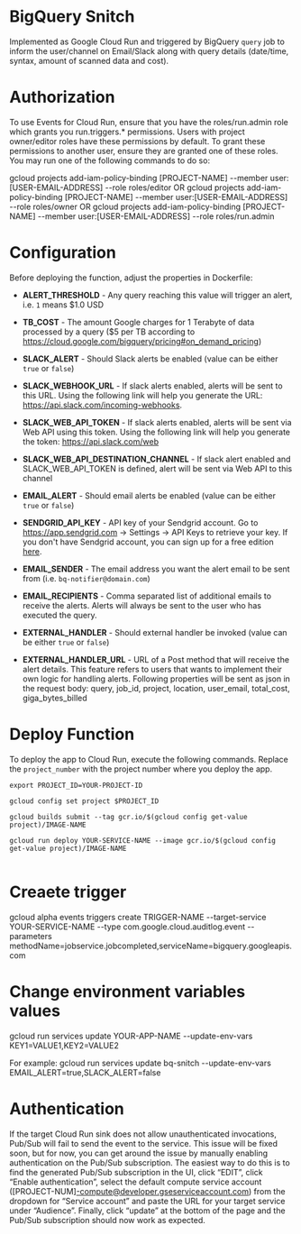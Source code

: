 # BigQuery Snitch
Implemented as Google Cloud Run and triggered by BigQuery `query` job to inform the user/channel on Email/Slack along with query details (date/time, syntax, amount of scanned data and cost).

# Authorization
To use Events for Cloud Run, ensure that you have the roles/run.admin role which grants you run.triggers.* permissions. 
Users with project owner/editor roles have these permissions by default. To grant these permissions to another user, ensure they are granted one of these roles. 
You may run one of the following commands to do so:

gcloud projects add-iam-policy-binding [PROJECT-NAME] --member user:[USER-EMAIL-ADDRESS] --role roles/editor
OR
gcloud projects add-iam-policy-binding [PROJECT-NAME] --member user:[USER-EMAIL-ADDRESS] --role roles/owner
OR
gcloud projects add-iam-policy-binding [PROJECT-NAME] --member user:[USER-EMAIL-ADDRESS] --role roles/run.admin

# Configuration

Before deploying the function, adjust the properties in Dockerfile:

 - **ALERT_THRESHOLD** - Any query reaching this value will trigger an alert, i.e. `1` means $1.0 USD

 - **TB_COST** - The amount Google charges for 1 Terabyte of data processed by a query ($5 per TB according to https://cloud.google.com/bigquery/pricing#on_demand_pricing)

 - **SLACK_ALERT** - Should Slack alerts be enabled (value can be either `true` or `false`)

 - **SLACK_WEBHOOK_URL** - If slack alerts enabled, alerts will be sent to this URL. Using the following link will help you generate the URL:
https://api.slack.com/incoming-webhooks.

 - **SLACK_WEB_API_TOKEN** - If slack alerts enabled, alerts will be sent via Web API using this token. Using the following link will help you generate the token:
https://api.slack.com/web

 - **SLACK_WEB_API_DESTINATION_CHANNEL** - If slack alert enabled and SLACK_WEB_API_TOKEN is defined, alert will be sent via Web API to this channel

 - **EMAIL_ALERT** - Should email alerts be enabled (value can be either `true` or `false`)

 - **SENDGRID_API_KEY** - API key of your Sendgrid account. Go to https://app.sendgrid.com -> Settings -> API Keys to retrieve your key. If you don't have Sendgrid account, you can sign up for a free edition [here](https://console.cloud.google.com/marketplace/details/sendgrid-app/sendgrid-email).

 - **EMAIL_SENDER** - The email address you want the alert email to be sent from (i.e. `bq-notifier@domain.com`)

 - **EMAIL_RECIPIENTS** - Comma separated list of additional emails to receive the alerts. Alerts will always be sent to the user who has executed the query.
  
 - **EXTERNAL_HANDLER** - Should external handler be invoked (value can be either `true` or `false`)
 
 - **EXTERNAL_HANDLER_URL** - URL of a Post method that will receive the alert details. This feature refers to users that wants to implement their own logic for handling alerts. Following properties will be sent as json in the request body:
 query, job_id, project, location, user_email, total_cost, giga_bytes_billed
 
  
# Deploy Function

To deploy the app to Cloud Run, execute the following commands. Replace the `project_number` with the project number where you deploy the app.

```
export PROJECT_ID=YOUR-PROJECT-ID

gcloud config set project $PROJECT_ID

gcloud builds submit --tag gcr.io/$(gcloud config get-value project)/IMAGE-NAME

gcloud run deploy YOUR-SERVICE-NAME --image gcr.io/$(gcloud config get-value project)/IMAGE-NAME


```

# Creaete trigger
gcloud alpha events triggers create TRIGGER-NAME --target-service YOUR-SERVICE-NAME --type com.google.cloud.auditlog.event --parameters methodName=jobservice.jobcompleted,serviceName=bigquery.googleapis.com

# Change environment variables values
gcloud run services update YOUR-APP-NAME --update-env-vars KEY1=VALUE1,KEY2=VALUE2 

For example:
gcloud run services update bq-snitch --update-env-vars EMAIL_ALERT=true,SLACK_ALERT=false

# Authentication

If the target Cloud Run sink does not allow unauthenticated invocations, Pub/Sub will fail to send the event to the service. 
This issue will be fixed soon, but for now, you can get around the issue by manually enabling authentication on the Pub/Sub subscription. 
The easiest way to do this is to find the generated Pub/Sub subscription in the UI, click “EDIT”, click “Enable authentication”, 
select the default compute service account ([PROJECT-NUM]-compute@developer.gseserviceaccount.com) from the dropdown for “Service account” 
and paste the URL for your target service under “Audience”. Finally, click “update” at the bottom of the page and the Pub/Sub subscription 
should now work as expected.
